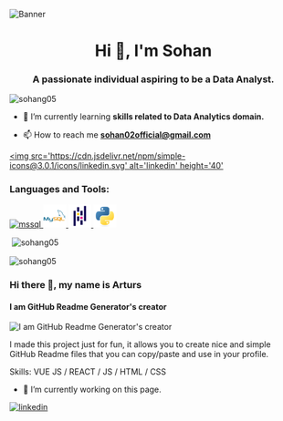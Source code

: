 ![Banner](https://github.com/sohang05/Portfolio-Projects/assets/73344291/9ba01c2b-e6ef-4227-8308-cb0e02332b50)

<h1 align="center">Hi 👋, I'm Sohan</h1>
<h3 align="center">A passionate individual aspiring to be a Data Analyst.</h3>

<p align="left"> <img src="https://komarev.com/ghpvc/?username=sohang05&label=Profile%20views&color=0e75b6&style=flat" alt="sohang05" /> </p>

- 🌱 I’m currently learning **skills related to Data Analytics domain.**

- 📫 How to reach me **sohan02official@gmail.com**


[<img src='https://cdn.jsdelivr.net/npm/simple-icons@3.0.1/icons/linkedin.svg' alt='linkedin' height='40'](https://www.linkedin.com/in/sohan-gurav-b8789b1a5/)  
</p>

<h3 align="left">Languages and Tools:</h3>
<p align="left"> <a href="https://www.microsoft.com/en-us/sql-server" target="_blank" rel="noreferrer"> <img src="https://www.svgrepo.com/show/303229/microsoft-sql-server-logo.svg" alt="mssql" width="40" height="40"/> </a> <a href="https://www.mysql.com/" target="_blank" rel="noreferrer"> <img src="https://raw.githubusercontent.com/devicons/devicon/master/icons/mysql/mysql-original-wordmark.svg" alt="mysql" width="40" height="40"/> </a> <a href="https://pandas.pydata.org/" target="_blank" rel="noreferrer"> <img src="https://raw.githubusercontent.com/devicons/devicon/2ae2a900d2f041da66e950e4d48052658d850630/icons/pandas/pandas-original.svg" alt="pandas" width="40" height="40"/> </a> <a href="https://www.python.org" target="_blank" rel="noreferrer"> <img src="https://raw.githubusercontent.com/devicons/devicon/master/icons/python/python-original.svg" alt="python" width="40" height="40"/> </a> </p>

<p>&nbsp;<img align="center" src="https://github-readme-stats.vercel.app/api?username=sohang05&show_icons=true&locale=en" alt="sohang05" /></p>

<p><img align="center" src="https://github-readme-streak-stats.herokuapp.com/?user=sohang05&" alt="sohang05" /></p>





### Hi there 👋, my name is Arturs
#### I am GitHub Readme Generator's creator
![I am GitHub Readme Generator's creator](https://arturssmirnovs.github.io/github-profile-readme-generator/images/banner.png)

I made this project just for fun, it allows you to create nice and simple GitHub Readme files that you can copy/paste and use in your profile.

Skills: VUE JS / REACT / JS / HTML / CSS

- 🔭 I’m currently working on this page. 


[<img src='https://cdn.jsdelivr.net/npm/simple-icons@3.0.1/icons/linkedin.svg' alt='linkedin' height='40'>](https://www.linkedin.com/in/sohan-gurav-b8789b1a5/)  




























